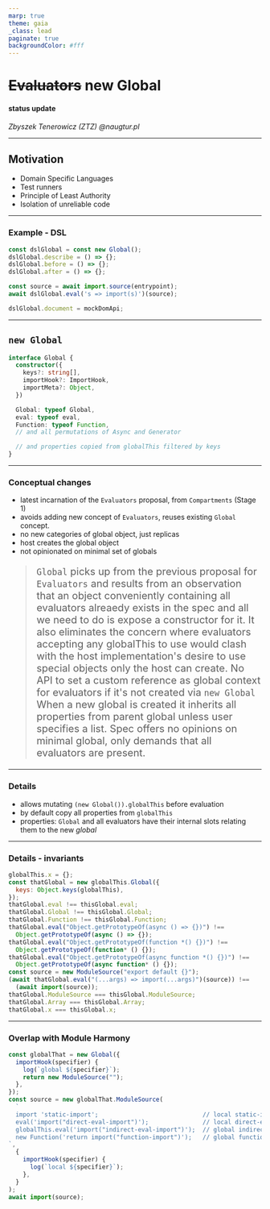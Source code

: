 ```yaml
---
marp: true
theme: gaia
_class: lead
paginate: true
backgroundColor: #fff
---
```


# <del>Evaluators</del> new Global


#### status update

_Zbyszek Tenerowicz (ZTZ) @naugtur.pl_

---

## Motivation

- Domain Specific Languages
- Test runners
- Principle of Least Authority
- Isolation of unreliable code

---

### Example - DSL

```js
const dslGlobal = const new Global();
dslGlobal.describe = () => {};
dslGlobal.before = () => {};
dslGlobal.after = () => {};

const source = await import.source(entrypoint);
await dslGlobal.eval('s => import(s)')(source);
```

```js
dslGlobal.document = mockDomApi;
```

---

## `new Global`

```ts
interface Global {
  constructor({
    keys?: string[],
    importHook?: ImportHook,
    importMeta?: Object,
  })

  Global: typeof Global,
  eval: typeof eval,
  Function: typeof Function,
  // and all permutations of Async and Generator

  // and properties copied from globalThis filtered by keys
}
```
---
### Conceptual changes

- latest incarnation of the `Evaluators` proposal, from `Compartments` (Stage 1)
- avoids adding new concept of `Evaluators`, reuses existing `Global` concept.
- no new categories of global object, just replicas
- host creates the global object
- not opinionated on minimal set of globals

<style scoped>blockquote{font-size:20px;}</style>

> `Global` picks up from the previous proposal for `Evaluators` and results from an observation that an object conveniently containing all evaluators alreaedy exists in the spec and all we need to do is expose a constructor for it.
> It also eliminates the concern where evaluators accepting any globalThis to use would clash with the host implementation's desire to use special objects only the host can create.
> No API to set a custom reference as global context for evaluators if it's not created via `new Global`
> When a new global is created it inherits all properties from parent global unless user specifies a list. Spec offers no opinions on minimal global, only demands that all evaluators are present.
---

### Details

- allows mutating `(new Global()).globalThis` before evaluation
- by default copy all properties from `globalThis`
- properties: `Global` and all evaluators have their internal slots relating them to the new _global_



---

### Details - invariants
```js
globalThis.x = {};
const thatGlobal = new globalThis.Global({
  keys: Object.keys(globalThis),
});
thatGlobal.eval !== thisGlobal.eval;
thatGlobal.Global !== thisGlobal.Global;
thatGlobal.Function !== thisGlobal.Function;
thatGlobal.eval("Object.getPrototypeOf(async () => {})") !==
  Object.getPrototypeOf(async () => {});
thatGlobal.eval("Object.getPrototypeOf(function *() {})") !==
  Object.getPrototypeOf(function* () {});
thatGlobal.eval("Object.getPrototypeOf(async function *() {})") !==
  Object.getPrototypeOf(async function* () {});
const source = new ModuleSource("export default {}");
(await thatGlobal.eval("(...args) => import(...args)")(source)) !==
  (await import(source));
thatGlobal.ModuleSource === thisGlobal.ModuleSource;
thatGlobal.Array === thisGlobal.Array;
thatGlobal.x === thisGlobal.x;
```
---

### Overlap with Module Harmony

```js
const globalThat = new Global({
  importHook(specifier) {
    log(`global ${specifier}`);
    return new ModuleSource("");
  },
});
const source = new globalThat.ModuleSource(
  `
  import 'static-import';                             // local static-import
  eval('import("direct-eval-import")');               // local direct-eval-import
  globalThis.eval('import("indirect-eval-import")');  // global indirect-eval-import
  new Function('return import("function-import")');   // global function-import
`,
  {
    importHook(specifier) {
      log(`local ${specifier}`);
    },
  }
);
await import(source);
```
